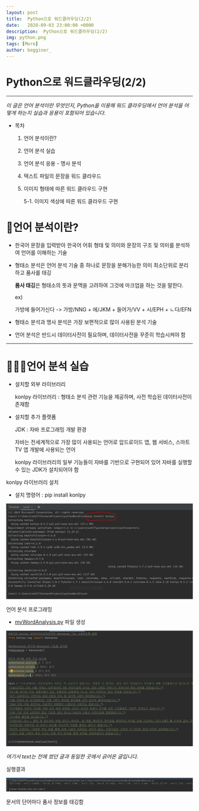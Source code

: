```yaml
---
layout: post
title:  Python으로 워드클라우딩(2/2)
date:   2020-09-03 23:00:00 +0000
description:  Python으로 워드클라우딩(2/2)
img: python.png
tags: [More]
author: begginer_
---
```


# Python으로 워드클라우딩(2/2)

---

 *이 글은 언어 분석이란 무엇인지, Python을 이용해 워드 클라우딩에서 언어 분석을 어떻게 하는지 실습과 응용이 포함되어 있습니다.*

- 목차
    1. 언어 분석이란?
    2. 언어 분석 실습
    3. 언어 분석 응용 - 명사 분석
    4. 텍스트 파일의 문장을 워드 클라우드
    5. 이미지 형태에 따른 워드 클라우드 구현

        5-1. 이미지 색상에 따른 워드 클라우드 구현

# 🤔언어 분석이란?

- 한국어 문장을 입력받아 한국어 어휘 형태 및 의미와 문장의 구조 및 의미를 분석하여 언어를 이해하는 기술
- 형태소 분석은 언어 분석 기술 중 하나로 문장을 분해가능한 의미 최소단위로 분리하고 품사를 태깅

    **품사 태깅**은 형태소의 뜻과 문맥을 고려하여 그것에 마크업을 하는 것을 말한다.

    ex)

    가방에 들어가신다 -> 가방/NNG + 에/JKM + 들어가/VV + 시/EPH + ㄴ다/EFN

- 형태소 분석과 명사 분석은 가장 보편적으로 많이 사용된 분석 기술
- 언어 분석은 반드시 데이터사전이 필요하며, 데이터사전을 꾸준히 학습시켜야 함

---

# 👩🏻‍💻언어 분석 실습

- 설치할 외부 라이브러리

    konlpy 라이브러리 : 형태소 분석 관련 기능을 제공하며, 사전 학습된 데이터사전이 존재함

- 설치할 추가 플랫폼

    JDK : 자바 프로그래밍 개발 환경

    자바는 전세계적으로 가장 많이 사용되는 언어로 압드로이드 앱, 웹 서비스, 스마트 TV 앱 개발에 사용되는 언어

    konlpy 라이브러리의 일부 기능들이 자바를 기반으로 구현되어 있어 자바를 실행할 수 있는 JDK가 설치되어야 함

konlpy 라이브러리 설치

- 설치 명령어 : pip install konlpy

<center><img src="/assets/img/python2/01.png"></center>

언어 분석 프로그래밍

- [myWordAnalysis.py](http://mywordanalysis.py) 파일 생성

<center><img src="/assets/img/python2/02.png"></center>

*여기서 text는 전에 썼던 글과 동일한 곳에서 긁어온 글입니다.*

실행결과

<center><img src="/assets/img/python2/03.png"></center>

문서의 단어마다 품사 정보를 태깅함
